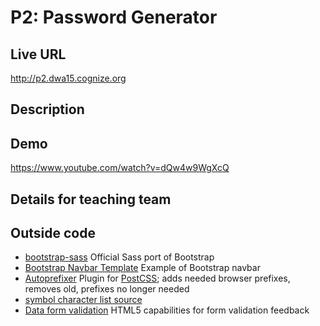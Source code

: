 # P2: Password Generator

## Live URL
<http://p2.dwa15.cognize.org>

## Description

## Demo
<https://www.youtube.com/watch?v=dQw4w9WgXcQ>

## Details for teaching team

## Outside code
* [bootstrap-sass](https://github.com/twbs/bootstrap-sass) Official Sass port of Bootstrap 
* [Bootstrap Navbar Template](http://getbootstrap.com/examples/navbar/) Example of Bootstrap navbar
* [Autoprefixer](https://github.com/postcss/autoprefixer) Plugin for [PostCSS](https://github.com/postcss/postcss); adds needed browser prefixes, removes old, prefixes no longer needed
* [symbol character list source](http://windows.microsoft.com/en-us/windows-vista/tips-for-creating-a-strong-password)
* [Data form validation](https://developer.mozilla.org/en-US/docs/Web/Guide/HTML/Forms/Data_form_validation) HTML5 capabilities for form validation feedback